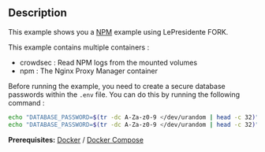 ## Description

This example shows you a [NPM](https://nginxproxymanager.com/) example using LePresidente FORK.

This example contains multiple containers :
* crowdsec : Read NPM logs from the mounted volumes
* npm : The Nginx Proxy Manager container

Before running the example, you need to create a secure database passwords within the `.env` file. You can do this by running the following command :

```bash
echo "DATABASE_PASSWORD=$(tr -dc A-Za-z0-9 </dev/urandom | head -c 32)" > .env
echo "DATABASE_PASSWORD=$(tr -dc A-Za-z0-9 </dev/urandom | head -c 32)" >> .env
```

**Prerequisites:** [Docker](https://docs.docker.com/engine/install/) / [Docker Compose](https://docs.docker.com/compose/install/)
